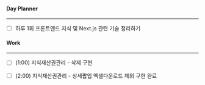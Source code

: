 
#### Day Planner
---
- [ ] 하루 1회 프론트엔드 지식 및 Next.js 관련 기술 정리하기


#### Work
---
- [ ] (1:00) 지식재산권관리 - 삭제 구현
- [ ] (2:00) 지식재산권관리 - 상세팝업 엑셀다운로드 제외 구현 완료

